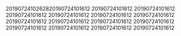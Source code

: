 2019072410262820190724101612
20190724101612
20190724101612
20190724101612
20190724101612
20190724101612
20190724101612
20190724101612
20190724101612
20190724101612
20190724101612
20190724101612
20190724101612
20190724101612
20190724101612

